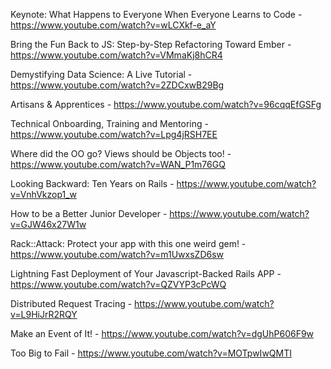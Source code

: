 Keynote: What Happens to Everyone When Everyone Learns to Code - https://www.youtube.com/watch?v=wLCXkf-e_aY

Bring the Fun Back to JS: Step-by-Step Refactoring Toward Ember - https://www.youtube.com/watch?v=VMmaKj8hCR4

Demystifying Data Science: A Live Tutorial - https://www.youtube.com/watch?v=2ZDCxwB29Bg

Artisans & Apprentices - https://www.youtube.com/watch?v=96cqqEfGSFg

Technical Onboarding, Training and Mentoring - https://www.youtube.com/watch?v=Lpg4jRSH7EE

Where did the OO go? Views should be Objects too! - https://www.youtube.com/watch?v=WAN_P1m76GQ

Looking Backward: Ten Years on Rails - https://www.youtube.com/watch?v=VnhVkzop1_w

How to be a Better Junior Developer - https://www.youtube.com/watch?v=GJW46x27W1w

Rack::Attack: Protect your app with this one weird gem! - https://www.youtube.com/watch?v=m1UwxsZD6sw

Lightning Fast Deployment of Your Javascript-Backed Rails APP - https://www.youtube.com/watch?v=QZVYP3cPcWQ

Distributed Request Tracing - https://www.youtube.com/watch?v=L9HiJrR2RQY

Make an Event of It! - https://www.youtube.com/watch?v=dgUhP606F9w

Too Big to Fail - https://www.youtube.com/watch?v=MOTpwIwQMTI
